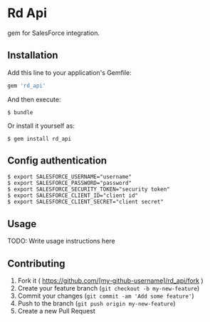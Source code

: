 # Rd Api

gem for SalesForce integration. 

## Installation

Add this line to your application's Gemfile:

```ruby
gem 'rd_api'
```

And then execute:

    $ bundle

Or install it yourself as:

    $ gem install rd_api

## Config authentication

    $ export SALESFORCE_USERNAME="username"
    $ export SALESFORCE_PASSWORD="password"
    $ export SALESFORCE_SECURITY_TOKEN="security token"
    $ export SALESFORCE_CLIENT_ID="client id"
    $ export SALESFORCE_CLIENT_SECRET="client secret"

## Usage

TODO: Write usage instructions here

## Contributing

1. Fork it ( https://github.com/[my-github-username]/rd_api/fork )
2. Create your feature branch (`git checkout -b my-new-feature`)
3. Commit your changes (`git commit -am 'Add some feature'`)
4. Push to the branch (`git push origin my-new-feature`)
5. Create a new Pull Request

